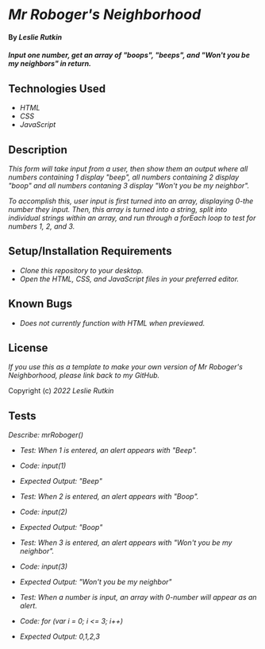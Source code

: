 # _Mr Roboger's Neighborhood_

#### By _Leslie Rutkin_

#### _Input one number, get an array of "boops", "beeps", and "Won't you be my neighbors" in return._

## Technologies Used

* _HTML_
* _CSS_
* _JavaScript_

## Description

_This form will take input from a user, then show them an output where all numbers containing 1 display "beep", all numbers containing 2 display "boop" and all numbers contaning 3 display "Won't you be my neighbor"._

_To accomplish this, user input is first turned into an array, displaying 0-the number they input. Then, this array is turned into a string, split into individual strings within an array, and run through a forEach loop to test for numbers 1, 2, and 3._

## Setup/Installation Requirements

* _Clone this repository to your desktop._
* _Open the HTML, CSS, and JavaScript files in your preferred editor._

## Known Bugs

* _Does not currently function with HTML when previewed._

## License 

_If you use this as a template to make your own version of Mr Roboger's Neighborhood, please link back to my GitHub._

Copyright (c) _2022_ _Leslie Rutkin_

## Tests

_Describe: mrRoboger()_

* _Test: When 1 is entered, an alert appears with "Beep"._
* _Code: input(1)_
* _Expected Output: "Beep"_

* _Test: When 2 is entered, an alert appears with "Boop"._
* _Code: input(2)_
* _Expected Output: "Boop"_

* _Test: When 3 is entered, an alert appears with "Won't you be my neighbor"._
* _Code: input(3)_
* _Expected Output: "Won't you be my neighbor"_

* _Test: When a number is input, an array with 0-number will appear as an alert._
* _Code: for (var i = 0; i <= 3; i++)_
* _Expected Output: 0,1,2,3_